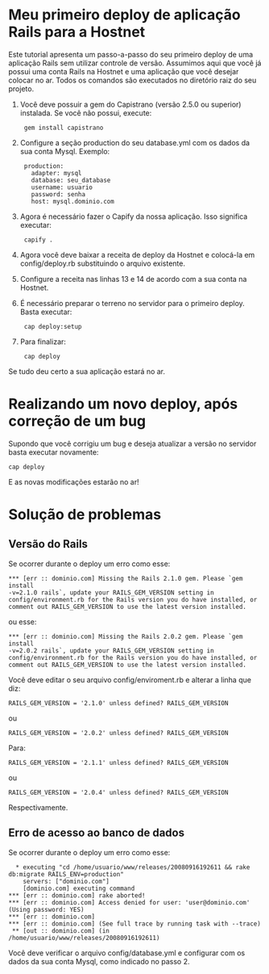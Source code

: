 Meu primeiro deploy de aplicação Rails para a Hostnet
=====================================================

Este tutorial apresenta um passo-a-passo do seu primeiro deploy de uma aplicação Rails sem utilizar controle de versão. Assumimos aqui que você já possui uma conta Rails na Hostnet e uma aplicação que você desejar colocar no ar. Todos os comandos são executados no diretório raiz do seu projeto.

1. Você deve possuir a gem do Capistrano (versão 2.5.0 ou superior) instalada. Se você não possui, execute:

        gem install capistrano

2. Configure a seção production do seu database.yml com os dados da sua conta Mysql. Exemplo:

        production:
          adapter: mysql
          database: seu_database
          username: usuario
          password: senha
          host: mysql.dominio.com

3. Agora é necessário fazer o Capify da nossa aplicação. Isso significa executar:

        capify .

4. Agora você deve baixar a receita de deploy da Hostnet e colocá-la em config/deploy.rb substituindo o arquivo existente.

5. Configure a receita nas linhas 13 e 14 de acordo com a sua conta na Hostnet.

6. É necessário preparar o terreno no servidor para o primeiro deploy. Basta executar:

        cap deploy:setup

7. Para finalizar:

        cap deploy

Se tudo deu certo a sua aplicação estará no ar.

Realizando um novo deploy, após correção de um bug
==================================================

Supondo que você corrigiu um bug e deseja atualizar a versão no servidor basta executar novamente:

    cap deploy

E as novas modificações estarão no ar!

Solução de problemas
====================

Versão do Rails
---------------

Se ocorrer durante o deploy um erro como esse:

    *** [err :: dominio.com] Missing the Rails 2.1.0 gem. Please `gem install 
    -v=2.1.0 rails`, update your RAILS_GEM_VERSION setting in 
    config/environment.rb for the Rails version you do have installed, or 
    comment out RAILS_GEM_VERSION to use the latest version installed.

ou esse:

    *** [err :: dominio.com] Missing the Rails 2.0.2 gem. Please `gem install 
    -v=2.0.2 rails`, update your RAILS_GEM_VERSION setting in 
    config/environment.rb for the Rails version you do have installed, or 
    comment out RAILS_GEM_VERSION to use the latest version installed.

Você deve editar o seu arquivo config/enviroment.rb e alterar a linha que diz:

    RAILS_GEM_VERSION = '2.1.0' unless defined? RAILS_GEM_VERSION

ou 

    RAILS_GEM_VERSION = '2.0.2' unless defined? RAILS_GEM_VERSION

Para:

    RAILS_GEM_VERSION = '2.1.1' unless defined? RAILS_GEM_VERSION

ou

    RAILS_GEM_VERSION = '2.0.4' unless defined? RAILS_GEM_VERSION

Respectivamente.

Erro de acesso ao banco de dados
--------------------------------

Se ocorrer durante o deploy um erro como esse:

      * executing "cd /home/usuario/www/releases/20080916192611 && rake db:migrate RAILS_ENV=production"
        servers: ["dominio.com"]
        [dominio.com] executing command
    *** [err :: dominio.com] rake aborted!
    *** [err :: dominio.com] Access denied for user: 'user@dominio.com' (Using password: YES)
    *** [err :: dominio.com] 
    *** [err :: dominio.com] (See full trace by running task with --trace)
     ** [out :: dominio.com] (in /home/usuario/www/releases/20080916192611)

Você deve verificar o arquivo config/database.yml e configurar com os dados da sua conta Mysql, como indicado no passo 2.
